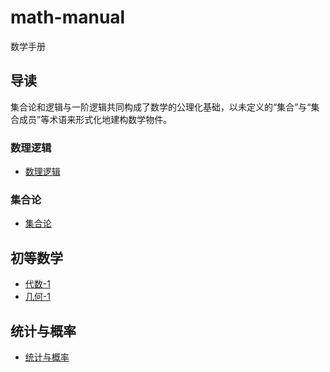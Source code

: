 # math-manual
数学手册

## 导读
集合论和逻辑与一阶逻辑共同构成了数学的公理化基础，以未定义的“集合”与“集合成员”等术语来形式化地建构数学物件。

### 数理逻辑

- [数理逻辑](./mathematical-logic/README.md)

### 集合论
- [集合论](./set-theory/README.md)

## 初等数学
- [代数-1](./primer-algebra-1/README.md)
- [几何-1](./primer-geometry-1/README.md)

## 统计与概率
- [统计与概率](./statistics-and-probability/README.md)